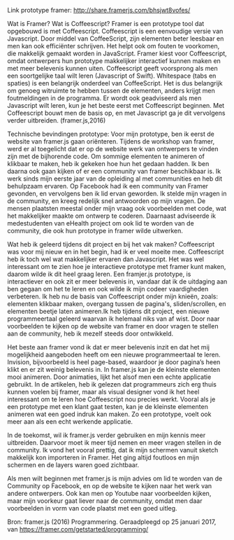 Link prototype framer: http://share.framerjs.com/bhsjwt8vofes/

Wat is Framer? Wat is Coffeescript?
Framer is een prototype tool dat opgebouwd is met Coffeescript. Coffeescript is een eenvoudige versie van Javascript. Door middel van CoffeeScript, zijn elementen beter leesbaar en men kan ook efficiënter schrijven. Het helpt ook om fouten te voorkomen, die makkelijk gemaakt worden in JavaScript. Framer kiest voor Coffeescript, omdat ontwerpers hun prototype makkelijker interactief kunnen maken en met meer belevenis kunnen uiten. Coffeescript geeft voorsprong als men een soortgelijke taal wilt leren (Javascript of Swift). Whitespace (tabs en spaties) is een belangrijk onderdeel van CoffeeScript. Het is dus belangrijk om genoeg witruimte te hebben tussen de elementen, anders krijgt men foutmeldingen in de programma. Er wordt ook geadviseerd als men Javascript wilt leren, kun je het beste eerst met Coffeescript beginnen. Met Coffeescript bouwt men de basis op, en met Javascript ga je dit vervolgens verder uitbreiden. (framer.js,2016)

Technische bevindingen prototype:
Voor mijn prototype, ben ik eerst de website van framer.js gaan oriënteren. Tijdens de workshop van framer, werd er al toegelicht dat er op de website werk van ontwerpers te vinden zijn met de bijhorende code. Om sommige elementen te animeren of klikbaar te maken, heb ik gekeken hoe hun het gedaan hadden. Ik ben daarna ook gaan kijken of er een community van framer beschikbaar is. Ik werk sinds mijn eerste jaar van de opleiding al met communities en heb dit behulpzaam ervaren. Op Facebook had ik een community van Framer gevonden, en vervolgens ben ik lid ervan geworden. Ik stelde mijn vragen in de community, en kreeg redelijk snel antwoorden op mijn vragen. De mensen plaatsten meestal onder mijn vraag ook voorbeelden met code, wat het makkelijker maakte om ontwerp te coderen. Daarnaast adviseerde ik medestudenten van eHealth project om ook lid te worden van de community, die ook hun prototype in framer wilde uitwerken.

Wat heb ik geleerd tijdens dit project en bij het vak maken?
Coffeescript was voor mij nieuw en in het begin, had ik er veel moeite mee. Coffeescript heb ik toch wel wat makkelijker ervaren dan Javascript. Het was wel interessant om te zien hoe je interactieve prototype met framer kunt maken, daarom wilde ik dit heel graag leren. Een framjer.js prototype, is interactiever en ook zit er meer belevenis in, vandaar dat ik de uitdaging aan ben gegaan om het te leren en ook wilde ik mijn codeer vaardigheden verbeteren. Ik heb nu de basis van Coffeescript onder mijn knieën, zoals: elementen klikbaar maken, overgang tussen de pagina's, sliden/scrollen, en elementen beetje laten animeren.Ik heb tijdens dit project, een nieuwe programmeertaal geleerd waarvan ik helemaal niks van af wist. Door naar voorbeelden te kijken op de website van framer en door vragen te stellen aan de community, heb ik mezelf steeds door ontwikkeld.

Het beste aan framer vond ik dat er meer belevenis inzit en dat het mij mogelijkheid aangeboden heeft om een nieuwe programmeertaal te leren. Invision, bijvoorbeeld is heel page-based, waardoor je door pagina’s heen klikt en er zit weinig belevenis in. In framer.js kan je de kleinste elementen mooi animeren. Door animaties, lijkt het alsof men een echte applicatie gebruikt. In de artikelen, heb ik gelezen dat programmeurs zich erg thuis kunnen voelen bij framer, maar als visual designer vond ik het heel interessant om te leren hoe Coffeescript nou precies werkt. Vooral als je een prototype met een klant gaat testen, kan je de kleinste elementen animeren wat een goed indruk kan maken. Zo een prototype, voelt ook meer aan als een echt werkende applicatie.

In de toekomst, wil ik framer.js verder gebruiken en mijn kennis meer uitbreiden. Daarvoor moet ik meer tijd nemen en meer vragen stellen in de community. Ik vond het vooral prettig, dat ik mijn schermen vanuit sketch makkelijk kon importeren in Framer. Het ging altijd foutloos en mijn schermen en de layers waren goed zichtbaar. 


Als men wilt beginnen met framer.js is mijn advies om lid te worden van de Community op Facebook, en op de website te kijken naar het werk van andere ontwerpers. Ook kan men op Youtube naar voorbeelden kijken, maar mijn voorkeur gaat liever naar de community, omdat men daar voorbeelden in vorm van code plaatst met een goed uitleg.

Bron: framer.js (2016) Programmering. Geraadpleegd op 25 januari 2017, van https://framer.com/getstarted/programming/


